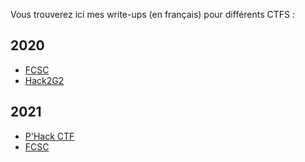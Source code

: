 Vous trouverez ici mes write-ups (en français) pour différents CTFS :

## 2020

- [FCSC](./2020/FCSC/)
- [Hack2G2](./2020/H2G2/)

  

## 2021

- [P'Hack CTF](./2021/phack/README.md)
- [FCSC](./2021/FCSC/README.md)
